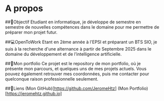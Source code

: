 # A propos

##📌Objectif
Etudiant en informatique, je développe de semestre en semestre de nouvelles compétences dans le domaine pour me permettre de préparer mon projet futur.

##💻OpenToWork
Etant en 2ème année à l'EPSI et préparant un BTS SIO, je suis à la recherche d'une alternance à partir de Septembre 2025 dans le domaine du développement et de l’intelligence artificielle.

##📄Mon portfolio
Ce projet est le repository de mon portfolio, où je présente mon parcours, et quelques uns de mes projets actuels. Vous pouvez également retrouver mes coordonnées, puis me contacter pour quelconque raison professionnelle seulement.

##🔗Liens
(Mon GitHub)[https://github.com/JeromeHtz]
(Mon Portfolio)[https://jeromehtz.github.io]
